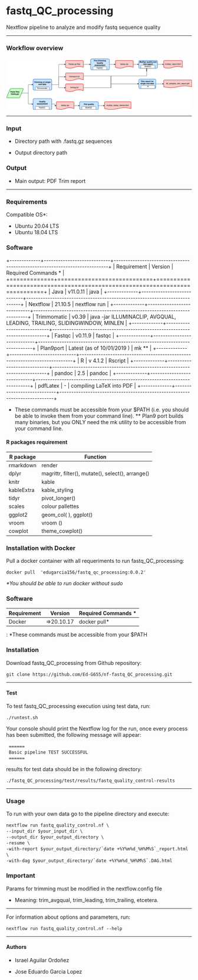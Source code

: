 # **fastq_QC_processing**

Nextflow pipeline to analyze and modify fastq sequence quality

------------------------------------------------------------------------

### Workflow overview

![General Workflow](docs/workflow.png)

------------------------------------------------------------------------

### Input

-   Directory path with .fastq.gz sequences

-   Output directory path

### Output

-   Main output: PDF Trim report

------------------------------------------------------------------------

### Requirements

Compatible OS\*:

-   Ubuntu 20.04 LTS
-   Ubuntu 18.04 LTS

### Software

+-------------+----------------------------+---------------------------------------------------------------------------+
| Requirement | Version                    | Required Commands \*                                                      |
+=============+============================+===========================================================================+
| Java        | v11.0.11                   | java                                                                      |
+-------------+----------------------------+---------------------------------------------------------------------------+
| Nextflow    | 21.10.5                    | nextflow run                                                              |
+-------------+----------------------------+---------------------------------------------------------------------------+
| Trimmomatic | v0.39                      | java -jar ILLUMINACLIP, AVGQUAL, LEADING, TRAILING, SLIDINGWINDOW, MINLEN |
+-------------+----------------------------+---------------------------------------------------------------------------+
| Fastqc      | v0.11.9                    | fastqc                                                                    |
+-------------+----------------------------+---------------------------------------------------------------------------+
| Plan9port   | Latest (as of 10/01/2019 ) | mk \*\*                                                                   |
+-------------+----------------------------+---------------------------------------------------------------------------+
| R           | v 4.1.2                    | Rscript                                                                   |
+-------------+----------------------------+---------------------------------------------------------------------------+
| pandoc      | 2.5                        | pandoc                                                                    |
+-------------+----------------------------+---------------------------------------------------------------------------+
| pdfLatex    | \-                         | compiling LaTeX into PDF                                                  |
+-------------+----------------------------+---------------------------------------------------------------------------+

-   These commands must be accessible from your \$PATH (i.e. you should be able to invoke them from your command line). \*\* Plan9 port builds many binaries, but you ONLY need the mk utility to be accessible from your command line.

#### R packages requirement

| R package  | Function                                          |
|------------|---------------------------------------------------|
| rmarkdown  | render                                            |
| dplyr      | magrittr, filter(), mutate(), select(), arrange() |
| knitr      | kable                                             |
| kableExtra | kable_styling                                     |
| tidyr      | pivot_longer()                                    |
| scales     | colour pallettes                                  |
| ggplot2    | geom_col( ), ggplot()                             |
| vroom      | vroom ()                                          |
| cowplot    | theme_cowplot()                                   |

### Installation with Docker

Pull a docker container with all requeriments to run fastq_QC_processing:

    docker pull  'edugarcia156/fastq_qc_processing:0.0.2'

*\*You should be able to run docker without sudo*

### Software

| Requirement | Version     | Required Commands \* |
|-------------|-------------|----------------------|
| Docker      | =\>20.10.17 | docker pull\*        |

: \*These commands must be accessible from your \$PATH

### Installation

Download fastq_QC_processing from Github repository:

    git clone https://github.com/Ed-G655/nf-fastq_QC_processing.git

------------------------------------------------------------------------

#### Test

To test fastq_QC_processing execution using test data, run:

    ./runtest.sh 

Your console should print the Nextflow log for the run, once every process has been submitted, the following message will appear:

     ======
     Basic pipeline TEST SUCCESSFUL
     ======

results for test data should be in the following directory:

    ./fastq_QC_processing/test/results/fastq_quality_control-results

------------------------------------------------------------------------

### Usage

To run with your own data go to the pipeline directory and execute:

    nextflow run fastq_quality_control.nf \
    --input_dir $your_input_dir \
    --output_dir $your_output_directory \
    -resume \
    -with-report $your_output_directory/`date +%Y%m%d_%H%M%S`_report.html \
    -with-dag $your_output_directory/`date +%Y%m%d_%H%M%S`.DAG.html  

### Important

Params for trimming must be modified in the nextflow.config file

-   Meaning: trim_avgqual, trim_leading, trim_trailing, etcetera.

------------------------------------------------------------------------

For information about options and parameters, run:

    nextflow run fastq_quality_control.nf --help

------------------------------------------------------------------------

#### Authors

-   Israel Aguilar Ordoñez

-   Jose Eduardo Garcia Lopez
